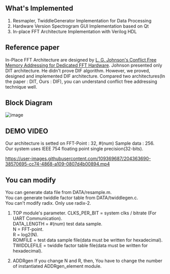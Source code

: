 ## What's Implemented
1. Resmapler, TwiddleGenerator Implementation for Data Processing
2. Hardware Version Spectrogram GUI Implementation based on Qt
3. In-place FFT Architecture Implementation with Verilog HDL

## Reference paper
In-Place FFT Architecture are designed by [L. G. Johnson's Conflict Free Memory Addressing for Dedicated FFT Hardware](https://ieeexplore.ieee.org/document/142032).
Johnson presented only DIT architecture. He didn't prove DIF algorithm.
However, we proved, designed and implemented DIF architecture.
Compared two architectures(In the paper : DIT, Ours : DIF), you can understand conflict free addressing technique well.

## Block Diagram
![image](https://user-images.githubusercontent.com/120978778/209828748-8ab29ef1-223e-47ca-92ff-32fba7c2438e.png)

## DEMO VIDEO
Our architecture is setted on FFT-Point : 32, #(num) Sample data : 256.  
Our system uses IEEE 754 floating point single precision(32-bits).   

https://user-images.githubusercontent.com/109369687/204363690-38570695-cc74-4868-a109-0807d4b00894.mp4

## You can modify
You can generate data file from DATA/resample.m.  
You can generate twiddle factor table from DATA/twiddlegen.c.  
You can't modify radix. Only use radix-2.  

1. TOP module's parameter.
CLKS_PER_BIT = system clks / bitrate (For UART Communication).  
DATA_LENGTH = #(num) test data sample.  
N = FFT-point.  
R = log2(N).  
ROMFILE = test data sample file(data must be written for hexadecimal).  
TWIDDLEFILE = twiddle factor table file(data must be written for hexadecimal).  

2. ADDRgen
If you change N and R, then, You have to change the number of instantiated ADDRgen_element module.  
